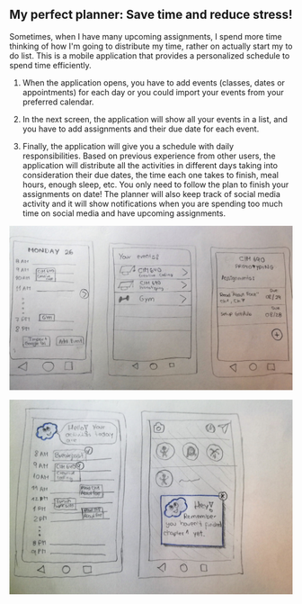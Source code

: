 ##  My perfect planner: Save time and reduce stress!

Sometimes, when I have many upcoming assignments, I spend more time thinking of how I'm going to distribute my time, rather on actually start my to do list. This is a mobile application that provides a personalized schedule to spend time efficiently.

1. When the application opens, you have to add events (classes, dates or appointments) for each day or you could import your events from your preferred calendar.

2. In the next screen, the application will show all your events in a list, and you have to add assignments and their due date for each event.

3. Finally, the application will give you a schedule with daily responsibilities. Based on previous experience from other users, the application will distribute all the activities in different days taking into consideration their due dates, the time each one takes to finish, meal hours, enough sleep, etc. You only need to follow the plan to finish your assignments on date! The planner will also keep track of social media activity and it will show notifications when you are spending too much time on social media and have upcoming assignments.   

![impossible app](https://github.com/MariaAguilarV/CIM-640-Creative-Coding/blob/master/Hw/imposible%20app%20p1.jpg)

![impossible app](https://github.com/MariaAguilarV/CIM-640-Creative-Coding/blob/master/Hw/impossible%20app%20p2.jpg)
